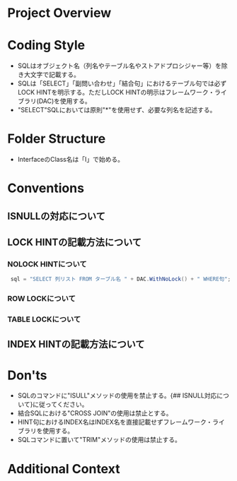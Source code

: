# Project Overview
<!-- プロジェクトの概要、目的、使用技術 --> 

# Coding Style
<!-- 命名規則やスタイルガイド、コメントの書き方など -->
 - SQLはオブジェクト名（列名やテーブル名やストアドプロシジャー等）を除き大文字で記載する。
 - SQLは「SELECT」「副問い合わせ」「結合句」におけるテーブル句では必ずLOCK HINTを明示する。ただしLOCK HINTの明示はフレームワーク・ライブラリ(DAC)を使用する。
 - "SELECT"SQLにおいては原則"*"を使用せず、必要な列名を記述する。

# Folder Structure
<!-- プロジェクトの構造と役割分担 -->
 - InterfaceのClass名は「I」で始める。

# Conventions
<!-- フレームワーク・ライブラリの使い方、設計原則 -->
## ISNULLの対応について

## LOCK HINTの記載方法について

### NOLOCK HINTについて

``` c#
 sql = "SELECT 列リスト FROM ターブル名 " + DAC.WithNoLock() + " WHERE句";
```

### ROW LOCKについて
### TABLE LOCKについて

## INDEX HINTの記載方法について

# Don'ts
<!-- 避けるべき書き方や使用禁止ライブラリなど -->
 - SQLのコマンドに"ISULL"メソッドの使用を禁止する。{## ISNULL対応について}に従ってください。
 - 結合SQLにおける"CROSS JOIN"の使用は禁止とする。
 - HINT句におけるINDEX名はINDEX名を直接記載せずフレームワーク・ライブラリを使用する。
 - SQLコマンドに置いて"TRIM"メソッドの使用は禁止する。

# Additional Context
<!-- 環境、依存、ビルド方法、使用制限などの補足情報 -->